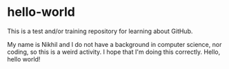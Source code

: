 # hello-world
This is a test and/or training repository for learning about GitHub.

My name is Nikhil and I do not have a background in computer science, nor coding, so this is a weird activity.
I hope that I'm doing this correctly.
Hello, hello world!
